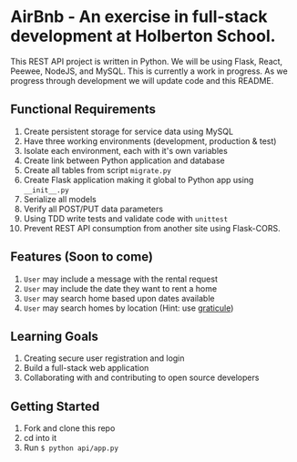 # AirBnb - An exercise in full-stack development at Holberton School.

This REST API project is written in Python. We will be using Flask, React, Peewee, NodeJS, and MySQL. This is currently a work in progress. As we progress through development we will update code and this README.

## Functional Requirements

1. Create persistent storage for service data using MySQL
1. Have three working environments (development, production & test)
1. Isolate each environment, each with it's own variables
1. Create link between Python application and database
1. Create all tables from script `migrate.py`
1. Create Flask application making it global to Python app using `__init__.py`
1. Serialize all models
1. Verify all POST/PUT data parameters
1. Using TDD write tests and validate code with `unittest`
1. Prevent REST API consumption from another site using Flask-CORS.


## Features (Soon to come)

1. `User` may include a message with the rental request
1. `User` may include the date they want to rent a home
1. `User` may search home based upon dates available
1. `User` may search homes by location (Hint: use
   [graticule](https://github.com/collectiveidea/graticule))

## Learning Goals

1. Creating secure user registration and login
1. Build a full-stack web application
1. Collaborating with and contributing to open source developers

## Getting Started
1. Fork and clone this repo
1. cd into it
1. Run `$ python api/app.py`
